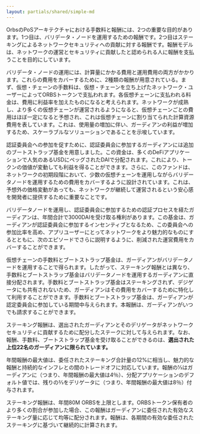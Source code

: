 ```yaml
---
layout: partials/shared/simple-md
---
```


OrbsのPoSアーキテクチャにおける手数料と報酬には、2つの重要な目的があります。1つ目は、バリデータ・ノードを運用するための報酬です。2つ目はステーキングによるネットワークセキュリティへの貢献に対する報酬です。報酬モデルは、ネットワークの運営とセキュリティに貢献したと認められる人に報酬を支払うことを目的にしています。

バリデータ・ノードの運用には、計算量にかかる費用と運用費用の両方がかかります。これらの費用をカバーするために、2種類の報酬が用意されている。まず、仮想・チェーンの手数料は、仮想・チェーンを立ち上げたネットワーク・ユーザーによってORBSトークンで支払われます。各仮想チェーンに支払われる料金は、費用に利益率を加えたものになると考えられます。ネットワークが成熟し、より多くの仮想チェーンが運営されるようになると、仮想チェーンごとの費用はほぼ一定になると予想され、これは仮想チェーンに割り当てられた計算資源費用を表しています。これは、使用量の増加に伴い、ガーディアンの利益が増加するため、スケーラブルなソリューションであることを示唆しています。

認証委員会への参加を促すために、認証委員会に参加するガーディアンには追加のブートストラップ基金を用意しました。この資金は、多くのDeFiアプリケーションで人気のあるUSDにペッグされたDAIで分配されます。これにより、トークンの価値が変動しても利益を得ることができます。さらに、このファンドは、ネットワークの初期段階において、少数の仮想チェーンを運用しながらバリデータノードを運用するための費用をカバーするように設計されています。これは、予想外の価格変動があっても、ネットワークが継続して運営されるという安心感を開発者に提供するために重要なことです。

バリデータノードを運用し、認証委員会に参加するための認証プロセスを経たガーディアンは、年間合計で3000DAIを受け取る権利があります。この基金は、ガーディアンが認証委員会に参加するインセンティブとなるため、この委員会への参加比率を高め、アプリユーザーにとってネットワークをより魅力的なものにするとともに、次のエピソードでさらに説明するように、削減された運営費用をカバーすることができます。

仮想チェーンの手数料とブートストラップ基金は、ガーディアンがバリデータノードを運用することで得られます。したがって、ステーキング報酬とは異なり、手数料とブートストラップ基金はバリデータノードを運用するガーディアンに直接分配されます。手数料とブートストラップ基金はステーキングされず、デジゲータにも共有されないため、ガーディアンはその費用をカバーするために特化して利用することができます。手数料とブートストラップ基金は、ガーディアンが認定委員会に参加している期間中与えられます。本報酬は、ガーディアンがいつでも請求することができます。

ステーキング報酬は、選出されたガーディアンとそのデリゲータがネットワークセキュリティに貢献するために配分したステークに対して与えられます。なお、報酬、手数料、ブートストラップ基金を受け取ることができるのは、**​選出された上位22名のガーディアンに限られています。**​

年間報酬の最大値は、委任されたステーキング合計量の12%に相当し、魅力的な報酬と持続的なインフレとの間のトレードオフに対応しています。報酬の1⁄3はガーディアンに（つまり、年間報酬の最大値は4％）、分配アプリケーションのデフォルト値では、残りの2⁄3をデリゲータに（つまり、年間報酬の最大値は8％）付与されます。

ステーキング報酬は、年間80M ORBSを上限とします。ORBSトークン保有者のより多くの割合が参加した場合、この報酬はガーディアンに委任された有効なステーキング量に応じて均等に配分されます。報酬は、各期間の有効な委任されたステーキングに基づいて継続的に計算されます。
